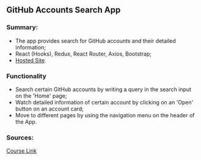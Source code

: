 ## GitHub Accounts Search App

### Summary:

- The app provides search for GitHub accounts and their detailed information;
- React (Hooks), Redux, React Router, Axios, Bootstrap;
- [Hosted Site](https://vladilen-react-hooks.herokuapp.com/).

### Functionality

- Search certain GitHub accounts by writing a query in the search input on the 'Home' page;
- Watch detailed information of certain account by clicking on an 'Open' button on an account card;
- Move to different pages by using the navigation menu on the header of the App.

### Sources:

[Course Link](https://www.udemy.com/course/react-2020-complete-guide/?__cf_chl_captcha_tk__=pmd_Rl3wruHkwmgDkarc6DJlYpd5SzRd37kt01c1FZDc9FY-1631298683-0-gqNtZGzNAuWjcnBszQsl)